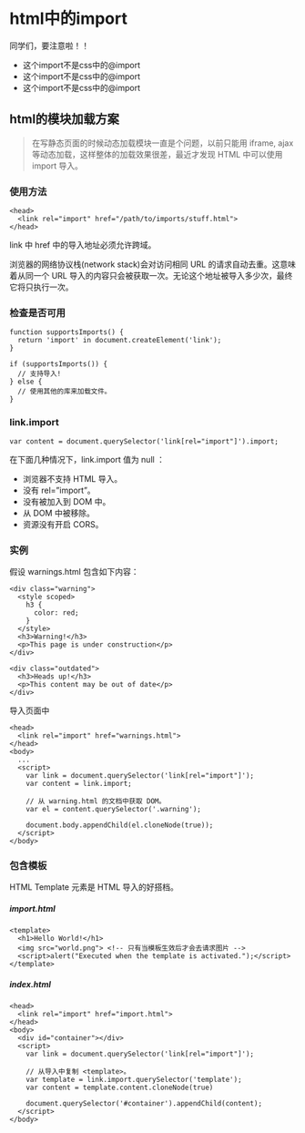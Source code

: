 # html中的import

同学们，要注意啦！！  
- 这个import不是css中的@import  
- 这个import不是css中的@import  
- 这个import不是css中的@import  

## html的模块加载方案

> 在写静态页面的时候动态加载模块一直是个问题，以前只能用 iframe, ajax 等动态加载，这样整体的加载效果很差，最近才发现 HTML 中可以使用 import 导入。


### 使用方法
```
<head>
  <link rel="import" href="/path/to/imports/stuff.html">
</head>
```

link 中 href 中的导入地址必须允许跨域。

浏览器的网络协议栈(network stack)会对访问相同 URL 的请求自动去重。这意味着从同一个 URL 导入的内容只会被获取一次。无论这个地址被导入多少次，最终它将只执行一次。

### 检查是否可用
```
function supportsImports() {
  return 'import' in document.createElement('link');
}

if (supportsImports()) {
  // 支持导入!
} else {
  // 使用其他的库来加载文件。
}
```

### link.import


```
var content = document.querySelector('link[rel="import"]').import;
```

在下面几种情况下，link.import 值为 null ：

- 浏览器不支持 HTML 导入。
- 没有 rel=”import”。
- 没有被加入到 DOM 中。
- 从 DOM 中被移除。
- 资源没有开启 CORS。


### 实例
假设 warnings.html 包含如下内容：

```
<div class="warning">
  <style scoped>
    h3 {
      color: red;
    }
  </style>
  <h3>Warning!</h3>
  <p>This page is under construction</p>
</div>

<div class="outdated">
  <h3>Heads up!</h3>
  <p>This content may be out of date</p>
</div>
```

导入页面中  

```
<head>
  <link rel="import" href="warnings.html">
</head>
<body>
  ...
  <script>
    var link = document.querySelector('link[rel="import"]');
    var content = link.import;

    // 从 warning.html 的文档中获取 DOM。
    var el = content.querySelector('.warning');

    document.body.appendChild(el.cloneNode(true));
  </script>
</body>
```


### 包含模板


HTML Template 元素是 HTML 导入的好搭档。

##### import.html

```
<template>
  <h1>Hello World!</h1>
  <img src="world.png"> <!-- 只有当模板生效后才会去请求图片 -->
  <script>alert("Executed when the template is activated.");</script>
</template>
```
##### index.html

```
<head>
  <link rel="import" href="import.html">
</head>
<body>
  <div id="container"></div>
  <script>
    var link = document.querySelector('link[rel="import"]');

    // 从导入中复制 <template>。
    var template = link.import.querySelector('template');
    var content = template.content.cloneNode(true)

    document.querySelector('#container').appendChild(content);
  </script>
</body>
```